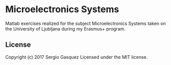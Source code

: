 # Microelectronics Systems


Matlab exercises realized for the subject Microelectronics Systems taken on the University of Ljubljana during my Erasmus+ program.


## License 
Copyright (c) 2017 Sergio Gasquez Licensed under the MIT license.
